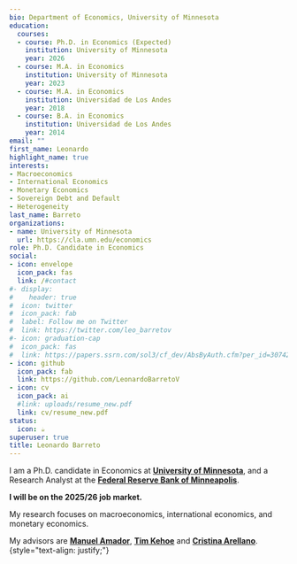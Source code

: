 ```yaml
---
bio: Department of Economics, University of Minnesota
education:
  courses:
  - course: Ph.D. in Economics (Expected)
    institution: University of Minnesota
    year: 2026
  - course: M.A. in Economics
    institution: University of Minnesota
    year: 2023
  - course: M.A. in Economics
    institution: Universidad de Los Andes
    year: 2018
  - course: B.A. in Economics
    institution: Universidad de Los Andes
    year: 2014    
email: ""
first_name: Leonardo
highlight_name: true
interests:
- Macroeconomics
- International Economics
- Monetary Economics
- Sovereign Debt and Default
- Heterogeneity
last_name: Barreto
organizations:
- name: University of Minnesota
  url: https://cla.umn.edu/economics
role: Ph.D. Candidate in Economics
social:
- icon: envelope
  icon_pack: fas
  link: /#contact
#- display:
#    header: true
#  icon: twitter
#  icon_pack: fab
#  label: Follow me on Twitter
#  link: https://twitter.com/leo_barretov
#- icon: graduation-cap
#  icon_pack: fas
#  link: https://papers.ssrn.com/sol3/cf_dev/AbsByAuth.cfm?per_id=3074214
- icon: github
  icon_pack: fab
  link: https://github.com/LeonardoBarretoV
- icon: cv
  icon_pack: ai
  #link: uploads/resume_new.pdf
  link: cv/resume_new.pdf
status:
  icon: ☕️
superuser: true
title: Leonardo Barreto
---
```


I am a Ph.D. candidate in Economics at [**University of Minnesota**](https://cla.umn.edu/economics), and a Research Analyst at the [**Federal Reserve Bank of Minneapolis**](https://www.minneapolisfed.org/economic-research/economists). 

**I will be on the 2025/26 job market.**

My research focuses on macroeconomics, international economics, and monetary economics.

My advisors are [**Manuel Amador**](https://manuelamador.me/), [**Tim Kehoe**](http://users.econ.umn.edu/~tkehoe/) and [**Cristina Arellano**](https://www.cristinaarellano.com/).
{style="text-align: justify;"}
